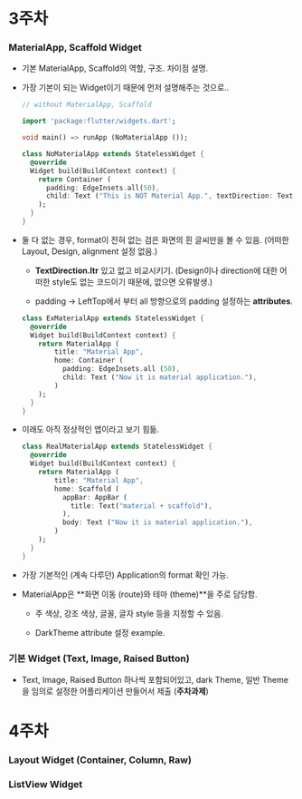 # 3주차

### MaterialApp, Scaffold Widget

+ 기본 MaterialApp, Scaffold의 역할, 구조. 차이점 설명.

+ 가장 기본이 되는 Widget이기 때문에 먼저 설명해주는 것으로..

  ```dart
  // without MaterialApp, Scaffold
  
  import 'package:flutter/widgets.dart';
  
  void main() => runApp (NoMaterialApp ());
  
  class NoMaterialApp extends StatelessWidget {
    @override
    Widget build(BuildContext context) {
      return Container (
        padding: EdgeInsets.all(50),
        child: Text ("This is NOT Material App.", textDirection: TextDirection.ltr,),
      );
    }
  }
  ```

+ 둘 다 없는 경우, format이 전혀 없는 검은 화면의 흰 글씨만을 볼 수 있음. (어떠한 Layout, Design, alignment 설정 없음.)

  + **TextDirection.ltr** 있고 없고 비교시키기. (Design이나 direction에 대한 어떠한 style도 없는 코드이기 때문에, 없으면 오류발생.)

  + padding -> LeftTop에서 부터 all 방향으로의 padding 설정하는 **attributes**.

    <!-- Android xml과 동일하게 모든 widget의 모든 attributes를 정리해서 줄 수 없음을 강조. -->

  ```dart
  class ExMaterialApp extends StatelessWidget {
    @override
    Widget build(BuildContext context) {
      return MaterialApp (
          title: "Material App",
          home: Container (
            padding: EdgeInsets.all (50),
            child: Text ("Now it is material application."),
          )
      );
    }
  }
  ```

+ 이래도 아직 정상적인 앱이라고 보기 힘듦.

  ```dart
  class RealMaterialApp extends StatelessWidget {
    @override
    Widget build(BuildContext context) {
      return MaterialApp (
          title: "Material App",
          home: Scaffold (
            appBar: AppBar (
              title: Text("material + scaffold"),
            ),
            body: Text ("Now it is material application."),
          )
      );
    }
  }
  ```

+ 가장 기본적인 (계속 다루던) Application의 format 확인 가능.

+ MaterialApp은 **화면 이동 (route)와 테마 (theme)**을 주로 담당함. 

  + 주 색상, 강조 색상, 글꼴, 글자 style 등을 지정할 수 있음.

  + DarkTheme  attribute 설정 example.

    <!-- font family adding 하는 방식 -->



### 기본 Widget (Text, Image, Raised Button)

+ Text, Image, Raised Button 하나씩 포함되어있고, dark Theme, 일반 Theme을 임의로 설정한 어플리케이션 만들어서 제출 (**주차과제**)

  <!-- 모든 widget의 모든 attributes를 설명해 줄 수 없음을 강조. 책에서 제공하는 표 정도 만들어서 주기. -->

# 4주차

### Layout Widget (Container, Column, Raw)



### ListView Widget



